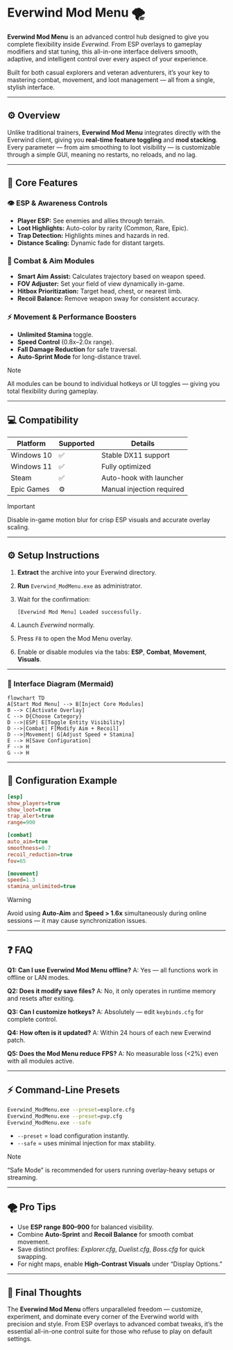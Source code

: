 # Everwind Mod Menu 🌪

**Everwind Mod Menu** is an advanced control hub designed to give you complete flexibility inside *Everwind*.
From ESP overlays to gameplay modifiers and stat tuning, this all-in-one interface delivers smooth, adaptive, and intelligent control over every aspect of your experience.

Built for both casual explorers and veteran adventurers, it’s your key to mastering combat, movement, and loot management — all from a single, stylish interface.

---

## ⚙️ Overview

Unlike traditional trainers, **Everwind Mod Menu** integrates directly with the Everwind client, giving you **real-time feature toggling** and **mod stacking**.
Every parameter — from aim smoothing to loot visibility — is customizable through a simple GUI, meaning no restarts, no reloads, and no lag.

---

## 🧭 Core Features

### 👁 ESP & Awareness Controls

* **Player ESP:** See enemies and allies through terrain.
* **Loot Highlights:** Auto-color by rarity (Common, Rare, Epic).
* **Trap Detection:** Highlights mines and hazards in red.
* **Distance Scaling:** Dynamic fade for distant targets.

### 🎯 Combat & Aim Modules

* **Smart Aim Assist:** Calculates trajectory based on weapon speed.
* **FOV Adjuster:** Set your field of view dynamically in-game.
* **Hitbox Prioritization:** Target head, chest, or nearest limb.
* **Recoil Balance:** Remove weapon sway for consistent accuracy.

### ⚡ Movement & Performance Boosters

* **Unlimited Stamina** toggle.
* **Speed Control** (0.8x–2.0x range).
* **Fall Damage Reduction** for safe traversal.
* **Auto-Sprint Mode** for long-distance travel.

> [!NOTE]
> All modules can be bound to individual hotkeys or UI toggles — giving you total flexibility during gameplay.

---

## 💻 Compatibility

| Platform   | Supported | Details                   |
| ---------- | --------- | ------------------------- |
| Windows 10 | ✅         | Stable DX11 support       |
| Windows 11 | ✅         | Fully optimized           |
| Steam      | ✅         | Auto-hook with launcher   |
| Epic Games | ⚙️        | Manual injection required |

> [!IMPORTANT]
> Disable in-game motion blur for crisp ESP visuals and accurate overlay scaling.

---

## ⚙️ Setup Instructions

1. **Extract** the archive into your Everwind directory.
2. **Run** `Everwind_ModMenu.exe` as administrator.
3. Wait for the confirmation:

   ```
   [Everwind Mod Menu] Loaded successfully.
   ```
4. Launch *Everwind* normally.
5. Press `F8` to open the Mod Menu overlay.
6. Enable or disable modules via the tabs: **ESP**, **Combat**, **Movement**, **Visuals**.

---

### 🧩 Interface Diagram (Mermaid)

```mermaid
flowchart TD
A[Start Mod Menu] --> B[Inject Core Modules]
B --> C[Activate Overlay]
C --> D{Choose Category}
D -->|ESP| E[Toggle Entity Visibility]
D -->|Combat| F[Modify Aim + Recoil]
D -->|Movement| G[Adjust Speed + Stamina]
E --> H[Save Configuration]
F --> H
G --> H
```

---

## 🧠 Configuration Example

```ini
[esp]
show_players=true
show_loot=true
trap_alert=true
range=900

[combat]
auto_aim=true
smoothness=0.7
recoil_reduction=true
fov=65

[movement]
speed=1.3
stamina_unlimited=true
```

> [!WARNING]
> Avoid using **Auto-Aim** and **Speed > 1.6x** simultaneously during online sessions — it may cause synchronization issues.

---

## ❓ FAQ

**Q1: Can I use Everwind Mod Menu offline?**
A: Yes — all functions work in offline or LAN modes.

**Q2: Does it modify save files?**
A: No, it only operates in runtime memory and resets after exiting.

**Q3: Can I customize hotkeys?**
A: Absolutely — edit `keybinds.cfg` for complete control.

**Q4: How often is it updated?**
A: Within 24 hours of each new Everwind patch.

**Q5: Does the Mod Menu reduce FPS?**
A: No measurable loss (<2%) even with all modules active.

---

## ⚡ Command-Line Presets

```bash
Everwind_ModMenu.exe --preset=explore.cfg
Everwind_ModMenu.exe --preset=pvp.cfg
Everwind_ModMenu.exe --safe
```

* `--preset` = load configuration instantly.
* `--safe` = uses minimal injection for max stability.

> [!NOTE]
> “Safe Mode” is recommended for users running overlay-heavy setups or streaming.

---

## 🌪 Pro Tips

* Use **ESP range 800–900** for balanced visibility.
* Combine **Auto-Sprint** and **Recoil Balance** for smooth combat movement.
* Save distinct profiles: *Explorer.cfg*, *Duelist.cfg*, *Boss.cfg* for quick swapping.
* For night maps, enable **High-Contrast Visuals** under “Display Options.”

---

## 🏁 Final Thoughts

The **Everwind Mod Menu** offers unparalleled freedom — customize, experiment, and dominate every corner of the Everwind world with precision and style.
From ESP overlays to advanced combat tweaks, it’s the essential all-in-one control suite for those who refuse to play on default settings.
